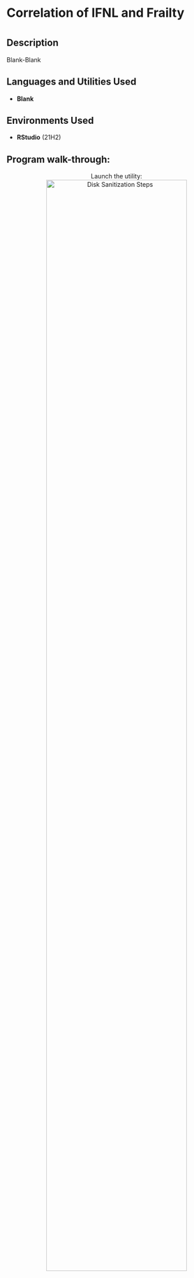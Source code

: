 <h1>Correlation of IFNL and Frailty<h1>

<h2>Description</h2>
Blank-Blank
<br />


<h2>Languages and Utilities Used</h2>

- <b>Blank</b> 

<h2>Environments Used </h2>

- <b>RStudio</b> (21H2)

<h2>Program walk-through:</h2>

<p align="center">
Launch the utility: <br/>
<img src="https://i.imgur.com/62TgaWL.png" height="80%" width="80%" alt="Disk Sanitization Steps"/>
<br />

</p>

<!--
 ```diff
- text in red
+ text in green
! text in orange
# text in gray
@@ text in purple (and bold)@@
```
